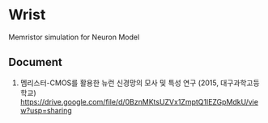 # Wrist
Memristor simulation for Neuron Model


## Document
1. 멤리스터-CMOS를 활용한 뉴런 신경망의 모사 및 특성 연구 (2015, 대구과학고등학교)   
    https://drive.google.com/file/d/0BznMKtsUZVx1ZmptQ1lEZGpMdkU/view?usp=sharing
